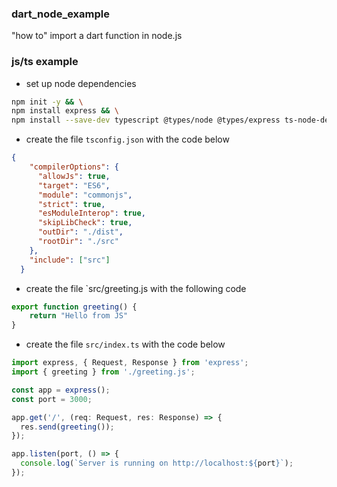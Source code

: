 ### dart_node_example
"how to" import a dart function in node.js

### js/ts example

- set up node dependencies
```sh
npm init -y && \
npm install express && \
npm install --save-dev typescript @types/node @types/express ts-node-dev
```
- create the file `tsconfig.json` with the code below
```json
{
    "compilerOptions": {
      "allowJs": true,
      "target": "ES6",
      "module": "commonjs",
      "strict": true,
      "esModuleInterop": true,
      "skipLibCheck": true,
      "outDir": "./dist",
      "rootDir": "./src"
    },
    "include": ["src"]
  }  
```

- create the file `src/greeting.js with the following code
```js
export function greeting() {
    return "Hello from JS"
}
```
- create the file `src/index.ts` with the code below
```ts
import express, { Request, Response } from 'express';
import { greeting } from './greeting.js';

const app = express();
const port = 3000;

app.get('/', (req: Request, res: Response) => {
  res.send(greeting());
});

app.listen(port, () => {
  console.log(`Server is running on http://localhost:${port}`);
});
```